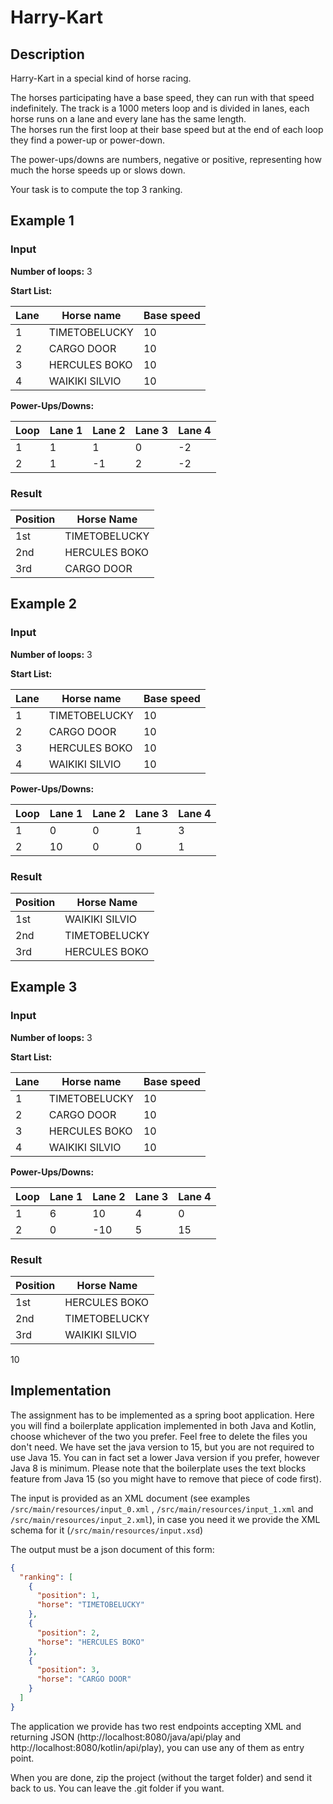 # Harry-Kart

## Description

Harry-Kart in a special kind of horse racing.

The horses participating have a base speed, they can run with that speed indefinitely. The track is a 1000 meters loop
and is divided in lanes, each horse runs on a lane and every lane has the same length.   
The horses run the first loop at their base speed but at the end of each loop they find a power-up or power-down.

The power-ups/downs are numbers, negative or positive, representing how much the horse speeds up or slows down.

Your task is to compute the top 3 ranking.

## Example 1

### Input

**Number of loops:** 3

**Start List:**

| Lane | Horse name     | Base speed |
|------|----------------|------------|
| 1    | TIMETOBELUCKY  | 10         |
| 2    | CARGO DOOR     | 10         |
| 3    | HERCULES BOKO  | 10         |
| 4    | WAIKIKI SILVIO | 10         |

**Power-Ups/Downs:**

| Loop | Lane 1 | Lane 2 | Lane 3 | Lane 4 |
|------|--------|--------|--------|--------|
| 1    | 1      | 1      | 0      | -2     |
| 2    | 1      | -1     | 2      | -2     |

### Result

| Position | Horse Name    |
|----------|---------------|
| 1st      | TIMETOBELUCKY | 
| 2nd      | HERCULES BOKO |
| 3rd      | CARGO DOOR    |

## Example 2

### Input

**Number of loops:** 3

**Start List:**

| Lane | Horse name     | Base speed |
|------|----------------|------------|
| 1    | TIMETOBELUCKY  | 10         | 210
| 2    | CARGO DOOR     | 10         | 300
| 3    | HERCULES BOKO  | 10         | 250
| 4    | WAIKIKI SILVIO | 10         | 175

**Power-Ups/Downs:**

| Loop | Lane 1 | Lane 2 | Lane 3 | Lane 4 |
|------|--------|--------|--------|--------|
| 1    | 0      | 0      | 1      | 3      |
| 2    | 10     | 0      | 0      | 1      |

### Result

| Position | Horse Name    |
|----------|---------------|
| 1st      | WAIKIKI SILVIO|
| 2nd      | TIMETOBELUCKY |
| 3rd      | HERCULES BOKO |

## Example 3

### Input

**Number of loops:** 3

**Start List:**

| Lane | Horse name     | Base speed |
|------|----------------|------------|
| 1    | TIMETOBELUCKY  | 10         |
| 2    | CARGO DOOR     | 10         |
| 3    | HERCULES BOKO  | 10         |
| 4    | WAIKIKI SILVIO | 10         |

**Power-Ups/Downs:**

| Loop | Lane 1 | Lane 2 | Lane 3 | Lane 4 |
|------|--------|--------|--------|--------|
| 1    | 6      | 10     | 4      | 0      |
| 2    | 0      | -10    | 5      | 15     |

### Result

| Position | Horse Name    |
|----------|---------------|
| 1st      | HERCULES BOKO | 
| 2nd      | TIMETOBELUCKY | 
| 3rd      | WAIKIKI SILVIO| 

10

## Implementation

The assignment has to be implemented as a spring boot application. Here you will find a boilerplate application
implemented in both Java and Kotlin, choose whichever of the two you prefer. Feel free to delete the files you don't
need. We have set the java version to 15, but you are not required to use Java 15. You can in fact set a lower Java
version if you prefer, however Java 8 is minimum. Please note that the boilerplate uses the text blocks feature from
Java 15 (so you might have to remove that piece of code first).

The input is provided as an XML document (see examples ```/src/main/resources/input_0.xml```
, ```/src/main/resources/input_1.xml``` and ```/src/main/resources/input_2.xml```), in case you need it we provide the
XML schema for it (```/src/main/resources/input.xsd```)

The output must be a json document of this form:

```json
{
  "ranking": [
    {
      "position": 1,
      "horse": "TIMETOBELUCKY"
    },
    {
      "position": 2,
      "horse": "HERCULES BOKO"
    },
    {
      "position": 3,
      "horse": "CARGO DOOR"
    }
  ]
}
```

The application we provide has two rest endpoints accepting XML and returning JSON (http://localhost:8080/java/api/play
and http://localhost:8080/kotlin/api/play), you can use any of them as entry point.

When you are done, zip the project (without the target folder) and send it back to us. You can leave the .git folder if
you want.
